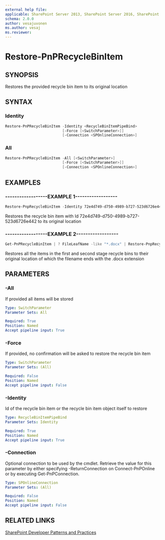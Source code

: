```yaml
---
external help file:
applicable: SharePoint Server 2013, SharePoint Server 2016, SharePoint Online
schema: 2.0.0
author: vesajuvonen
ms.author: vesaj
ms.reviewer:
---
```

# Restore-PnPRecycleBinItem

## SYNOPSIS
Restores the provided recycle bin item to its original location

## SYNTAX 

### Identity
```powershell
Restore-PnPRecycleBinItem -Identity <RecycleBinItemPipeBind>
                          [-Force [<SwitchParameter>]]
                          [-Connection <SPOnlineConnection>]
```

### All
```powershell
Restore-PnPRecycleBinItem -All [<SwitchParameter>]
                          [-Force [<SwitchParameter>]]
                          [-Connection <SPOnlineConnection>]
```

## EXAMPLES

### ------------------EXAMPLE 1------------------
```powershell
Restore-PnpRecycleBinItem -Identity 72e4d749-d750-4989-b727-523d6726e442
```

Restores the recycle bin item with Id 72e4d749-d750-4989-b727-523d6726e442 to its original location

### ------------------EXAMPLE 2------------------
```powershell
Get-PnPRecycleBinItem | ? FileLeafName -like "*.docx" | Restore-PnpRecycleBinItem
```

Restores all the items in the first and second stage recycle bins to their original location of which the filename ends with the .docx extension

## PARAMETERS

### -All
If provided all items will be stored 

```yaml
Type: SwitchParameter
Parameter Sets: All

Required: True
Position: Named
Accept pipeline input: True
```

### -Force
If provided, no confirmation will be asked to restore the recycle bin item

```yaml
Type: SwitchParameter
Parameter Sets: (All)

Required: False
Position: Named
Accept pipeline input: False
```

### -Identity
Id of the recycle bin item or the recycle bin item object itself to restore

```yaml
Type: RecycleBinItemPipeBind
Parameter Sets: Identity

Required: True
Position: Named
Accept pipeline input: True
```

### -Connection
Optional connection to be used by the cmdlet. Retrieve the value for this parameter by either specifying -ReturnConnection on Connect-PnPOnline or by executing Get-PnPConnection.

```yaml
Type: SPOnlineConnection
Parameter Sets: (All)

Required: False
Position: Named
Accept pipeline input: False
```

## RELATED LINKS

[SharePoint Developer Patterns and Practices](https://aka.ms/sppnp)
